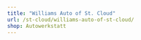 ```yaml
---
title: "Williams Auto of St. Cloud"
url: /st-cloud/williams-auto-of-st-cloud/
shop: Autowerkstatt
---
```

